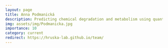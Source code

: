 ```yaml
---
layout: page
title: Anna Podmanická
description: Predicting chemical degradation and metabolism using quantum simulation
img: assets/img/Podmanicka.jpg
importance: 10
category: current
redirect: https://hruska-lab.github.io/team/
---
```

